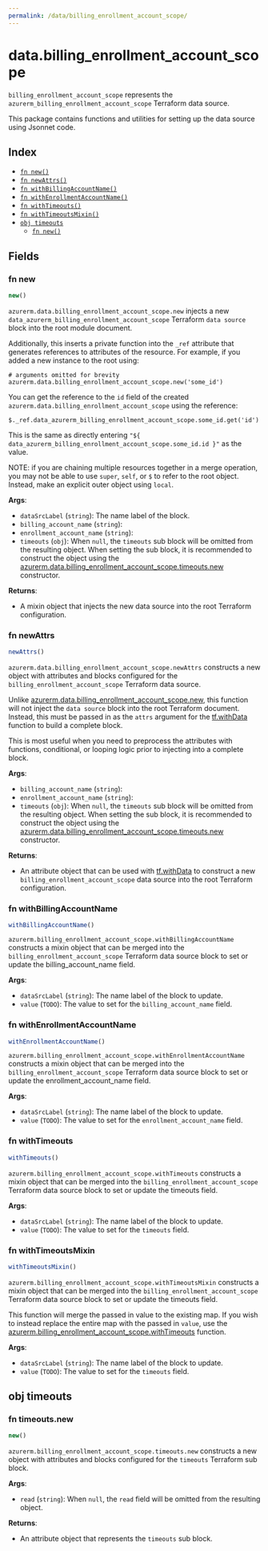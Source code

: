 ```yaml
---
permalink: /data/billing_enrollment_account_scope/
---
```


# data.billing_enrollment_account_scope

`billing_enrollment_account_scope` represents the `azurerm_billing_enrollment_account_scope` Terraform data source.



This package contains functions and utilities for setting up the data source using Jsonnet code.


## Index

* [`fn new()`](#fn-new)
* [`fn newAttrs()`](#fn-newattrs)
* [`fn withBillingAccountName()`](#fn-withbillingaccountname)
* [`fn withEnrollmentAccountName()`](#fn-withenrollmentaccountname)
* [`fn withTimeouts()`](#fn-withtimeouts)
* [`fn withTimeoutsMixin()`](#fn-withtimeoutsmixin)
* [`obj timeouts`](#obj-timeouts)
  * [`fn new()`](#fn-timeoutsnew)

## Fields

### fn new

```ts
new()
```


`azurerm.data.billing_enrollment_account_scope.new` injects a new `data_azurerm_billing_enrollment_account_scope` Terraform `data source`
block into the root module document.

Additionally, this inserts a private function into the `_ref` attribute that generates references to attributes of the
resource. For example, if you added a new instance to the root using:

    # arguments omitted for brevity
    azurerm.data.billing_enrollment_account_scope.new('some_id')

You can get the reference to the `id` field of the created `azurerm.data.billing_enrollment_account_scope` using the reference:

    $._ref.data_azurerm_billing_enrollment_account_scope.some_id.get('id')

This is the same as directly entering `"${ data_azurerm_billing_enrollment_account_scope.some_id.id }"` as the value.

NOTE: if you are chaining multiple resources together in a merge operation, you may not be able to use `super`, `self`,
or `$` to refer to the root object. Instead, make an explicit outer object using `local`.

**Args**:
  - `dataSrcLabel` (`string`): The name label of the block.
  - `billing_account_name` (`string`): 
  - `enrollment_account_name` (`string`): 
  - `timeouts` (`obj`):  When `null`, the `timeouts` sub block will be omitted from the resulting object. When setting the sub block, it is recommended to construct the object using the [azurerm.data.billing_enrollment_account_scope.timeouts.new](#fn-billingenrollmentaccountscopetimeoutsnew) constructor.

**Returns**:
- A mixin object that injects the new data source into the root Terraform configuration.


### fn newAttrs

```ts
newAttrs()
```


`azurerm.data.billing_enrollment_account_scope.newAttrs` constructs a new object with attributes and blocks configured for the `billing_enrollment_account_scope`
Terraform data source.

Unlike [azurerm.data.billing_enrollment_account_scope.new](#fn-billingenrollmentaccountscopenew), this function will not inject the `data source`
block into the root Terraform document. Instead, this must be passed in as the `attrs` argument for the
[tf.withData](https://github.com/tf-libsonnet/core/tree/main/docs#fn-withdata) function to build a complete block.

This is most useful when you need to preprocess the attributes with functions, conditional, or looping logic prior to
injecting into a complete block.

**Args**:
  - `billing_account_name` (`string`): 
  - `enrollment_account_name` (`string`): 
  - `timeouts` (`obj`):  When `null`, the `timeouts` sub block will be omitted from the resulting object. When setting the sub block, it is recommended to construct the object using the [azurerm.data.billing_enrollment_account_scope.timeouts.new](#fn-billingenrollmentaccountscopetimeoutsnew) constructor.

**Returns**:
  - An attribute object that can be used with [tf.withData](https://github.com/tf-libsonnet/core/tree/main/docs#fn-withdata) to construct a new `billing_enrollment_account_scope` data source into the root Terraform configuration.


### fn withBillingAccountName

```ts
withBillingAccountName()
```

`azurerm.billing_enrollment_account_scope.withBillingAccountName` constructs a mixin object that can be merged into the `billing_enrollment_account_scope`
Terraform data source block to set or update the billing_account_name field.



**Args**:
  - `dataSrcLabel` (`string`): The name label of the block to update.
  - `value` (`TODO`): The value to set for the `billing_account_name` field.


### fn withEnrollmentAccountName

```ts
withEnrollmentAccountName()
```

`azurerm.billing_enrollment_account_scope.withEnrollmentAccountName` constructs a mixin object that can be merged into the `billing_enrollment_account_scope`
Terraform data source block to set or update the enrollment_account_name field.



**Args**:
  - `dataSrcLabel` (`string`): The name label of the block to update.
  - `value` (`TODO`): The value to set for the `enrollment_account_name` field.


### fn withTimeouts

```ts
withTimeouts()
```

`azurerm.billing_enrollment_account_scope.withTimeouts` constructs a mixin object that can be merged into the `billing_enrollment_account_scope`
Terraform data source block to set or update the timeouts field.



**Args**:
  - `dataSrcLabel` (`string`): The name label of the block to update.
  - `value` (`TODO`): The value to set for the `timeouts` field.


### fn withTimeoutsMixin

```ts
withTimeoutsMixin()
```

`azurerm.billing_enrollment_account_scope.withTimeoutsMixin` constructs a mixin object that can be merged into the `billing_enrollment_account_scope`
Terraform data source block to set or update the timeouts field.

This function will merge the passed in value to the existing map. If you wish
to instead replace the entire map with the passed in `value`, use the [azurerm.billing_enrollment_account_scope.withTimeouts](TODO)
function.


**Args**:
  - `dataSrcLabel` (`string`): The name label of the block to update.
  - `value` (`TODO`): The value to set for the `timeouts` field.


## obj timeouts



### fn timeouts.new

```ts
new()
```


`azurerm.billing_enrollment_account_scope.timeouts.new` constructs a new object with attributes and blocks configured for the `timeouts`
Terraform sub block.



**Args**:
  - `read` (`string`):  When `null`, the `read` field will be omitted from the resulting object.

**Returns**:
  - An attribute object that represents the `timeouts` sub block.
